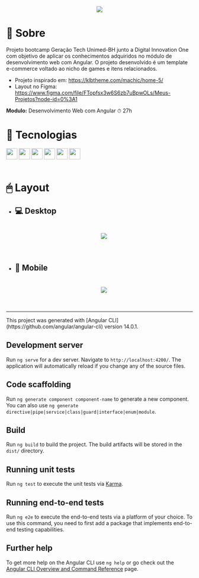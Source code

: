 <h1 align="center">
    <img src="https://ik.imagekit.io/dfnyrlf8n/DIO/Banners/banner_gamerplayer_5qTpgVXgT.jpg?ik-sdk-version=javascript-1.4.3&updatedAt=1656788941994">
</h1>

# 📑 Sobre
Projeto bootcamp Geração Tech Unimed-BH junto a Digital Innovation One com objetivo de aplicar os conhecimentos adquiridos no módulo de desenvolvimento web com Angular.
O projeto desenvolvido é um template e-commerce voltado ao nicho de games e itens relacionados.

* Projeto inspirado em: https://klbtheme.com/machic/home-5/
* Layout no Figma: https://www.figma.com/file/FTopfsx3w6S6zb7uBpwOLs/Meus-Projetos?node-id=0%3A1

**Modulo:** Desenvolvimento Web com Angular
⏱ 27h
<br>

# 🚀 Tecnologias
<div>
    <img src='https://ik.imagekit.io/dfnyrlf8n/icones/html_zNLzLOtYS.svg?ik-sdk-version=javascript-1.4.3&updatedAt=1656792005481' width="30" margin=>
    <img src='https://ik.imagekit.io/dfnyrlf8n/icones/css_KQZcpEPaS.svg?ik-sdk-version=javascript-1.4.3&updatedAt=1656792005275' width="30">
    <img src='https://ik.imagekit.io/dfnyrlf8n/icones/bootstrap_grXnc77dp.svg?ik-sdk-version=javascript-1.4.3&updatedAt=1656792005643' width="30">
    <img src='https://ik.imagekit.io/dfnyrlf8n/icones/Js_3cqVr4C5n.svg?ik-sdk-version=javascript-1.4.3&updatedAt=1656792005076' width="30">
    <img src='https://ik.imagekit.io/dfnyrlf8n/icones/Ts_pcEFT2ikj.svg?ik-sdk-version=javascript-1.4.3&updatedAt=1656792005469' width="30">
    <img src='https://ik.imagekit.io/dfnyrlf8n/icones/angular_BhCvCXtCN?ik-sdk-version=javascript-1.4.3&updatedAt=1656791545712' width="30">
</div>
<br>

# 🖱 Layout
*  ## 💻 Desktop
    <h1 align="center">
    <img src="https://ik.imagekit.io/dfnyrlf8n/DIO/Gera%C3%A7%C3%A3o_tech_unimed_-bh/desktop_p5-5lK6FU.png?ik-sdk-version=javascript-1.4.3&updatedAt=1656790890195">
    </h1>
<br>

* ## 📱 Mobile
    <h1 align="center">
    <img src="https://ik.imagekit.io/dfnyrlf8n/DIO/Gera%C3%A7%C3%A3o_tech_unimed_-bh/tem_mobile_2v1-Bho-i.jpg?ik-sdk-version=javascript-1.4.3&updatedAt=1656792970020">
    </h1>
<br>
<hr>
This project was generated with [Angular CLI](https://github.com/angular/angular-cli) version 14.0.1.

## Development server

Run `ng serve` for a dev server. Navigate to `http://localhost:4200/`. The application will automatically reload if you change any of the source files.

## Code scaffolding

Run `ng generate component component-name` to generate a new component. You can also use `ng generate directive|pipe|service|class|guard|interface|enum|module`.

## Build

Run `ng build` to build the project. The build artifacts will be stored in the `dist/` directory.

## Running unit tests

Run `ng test` to execute the unit tests via [Karma](https://karma-runner.github.io).

## Running end-to-end tests

Run `ng e2e` to execute the end-to-end tests via a platform of your choice. To use this command, you need to first add a package that implements end-to-end testing capabilities.

## Further help

To get more help on the Angular CLI use `ng help` or go check out the [Angular CLI Overview and Command Reference](https://angular.io/cli) page.
